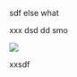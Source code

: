 sdf else what

xxx dsd dd smo

![](https://pbs.twimg.com/media/F-_ISkZWQAAYN6k?format=jpg&name=small)

xxsdf